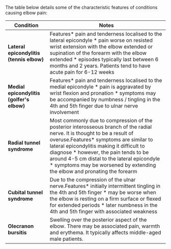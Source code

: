 The table below details some of the characteristic features of conditions causing elbow pain:  
  


| Condition | Notes |
| --- | --- |
| **Lateral epicondylitis (tennis elbow)** | Features* pain and tenderness localised to the lateral epicondyle * pain worse on resisted wrist extension with the elbow extended or supination of the forearm with the elbow extended * episodes typically last between 6 months and 2 years. Patients tend to have acute pain for 6\-12 weeks |
| **Medial epicondylitis (golfer's elbow)** | Features* pain and tenderness localised to the medial epicondyle * pain is aggravated by wrist flexion and pronation * symptoms may be accompanied by numbness / tingling in the 4th and 5th finger due to ulnar nerve involvement |
| **Radial tunnel syndrome** | Most commonly due to compression of the posterior interosseous branch of the radial nerve. It is thought to be a result of overuse.Features* symptoms are similar to lateral epicondylitis making it difficult to diagnose * however, the pain tends to be around 4\-5 cm distal to the lateral epicondyle * symptoms may be worsened by extending the elbow and pronating the forearm |
| **Cubital tunnel syndrome** | Due to the compression of the ulnar nerve.Features* initially intermittent tingling in the 4th and 5th finger * may be worse when the elbow is resting on a firm surface or flexed for extended periods * later numbness in the 4th and 5th finger with associated weakness |
| **Olecranon bursitis** | Swelling over the posterior aspect of the elbow. There may be associated pain, warmth and erythema. It typically affects middle\-aged male patients. |

